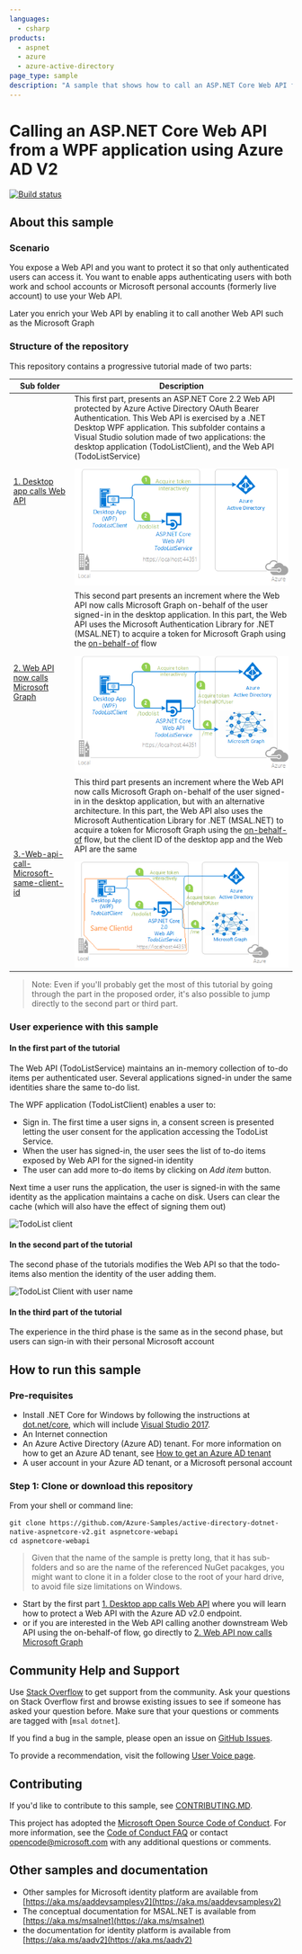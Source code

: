 ```yaml
---
languages:
  - csharp
products:
  - aspnet
  - azure
  - azure-active-directory
page_type: sample
description: "A sample that shows how to call an ASP.NET Core Web API from a WPF application using Azure Active Directory V2."
---
```


# Calling an ASP.NET Core Web API from a WPF application using Azure AD V2

[![Build status](https://identitydivision.visualstudio.com/IDDP/_apis/build/status/AAD%20Samples/.NET%20client%20samples/active-directory-dotnet-native-aspnetcore-v2)](https://identitydivision.visualstudio.com/IDDP/_build/latest?definitionId=516)


## About this sample

### Scenario

You expose a Web API and you want to protect it so that only authenticated users can access it. You want to enable apps authenticating users with both work and school accounts or Microsoft personal accounts (formerly live account) to use your Web API.

Later you enrich your Web API by enabling it to call another Web API such as the Microsoft Graph

### Structure of the repository

This repository contains a progressive tutorial made of two parts:

Sub folder                    | Description
----------------------------- | -----------
[1. Desktop app calls Web API](https://aka.ms/msidentity-aspnetcore-webapi) | This first part, presents an ASP.NET Core 2.2 Web API protected by Azure Active Directory OAuth Bearer Authentication. This Web API is  exercised by a .NET Desktop WPF application. This subfolder contains a Visual Studio solution made of two applications: the desktop application (TodoListClient), and the Web API (TodoListService) </p> ![Topology](1.%20Desktop%20app%20calls%20Web%20API/ReadmeFiles/topology.png)
[2. Web API now calls Microsoft Graph](https://aka.ms/msidentity-aspnetcore-webapi-calls-msgraph)  | This second part presents an increment where the Web API now calls Microsoft Graph on-behalf of the user signed-in in the desktop application. In this part, the Web API uses the Microsoft Authentication Library for .NET (MSAL.NET) to acquire a token for Microsoft Graph using the [on-behalf-of](https://aka.ms/msal-net-on-behalf-of) flow </p>  ![Topology](2.%20Web%20API%20now%20calls%20Microsoft%20Graph/ReadmeFiles/topology.png)
[3.-Web-api-call-Microsoft-same-client-id](3.-Web-api-call-Microsoft-graph-for-personal-accounts)  | This third part presents an increment where the Web API now calls Microsoft Graph on-behalf of the user signed-in in the desktop application, but with an alternative architecture. In this part, the Web API also uses the Microsoft Authentication Library for .NET (MSAL.NET) to acquire a token for Microsoft Graph using the [on-behalf-of](https://aka.ms/msal-net-on-behalf-of) flow, but the client ID of the desktop app and the Web API are the same </p>  ![Topology](3.-Web-api-call-Microsoft-graph-for-personal-accounts/ReadmeFiles/topology.png)

> Note: Even if you'll probably get the most of this tutorial by going through the part in the proposed order, it's also possible to jump directly to the second part or third part.

### User experience with this sample

#### In the first part of the tutorial

The Web API (TodoListService) maintains an in-memory collection of to-do items per authenticated user. Several applications signed-in under the same identities share the same to-do list.

The WPF application (TodoListClient) enables a user to:

- Sign in. The first time a user signs in, a consent screen is presented letting the user consent for the application accessing the TodoList Service.
- When the user has signed-in, the user sees the list of to-do items exposed by Web API for the signed-in identity
- The user can add more to-do items by clicking on *Add item* button.

Next time a user runs the application, the user is signed-in with the same identity as the application maintains a cache on disk. Users can clear the cache (which will also have the effect of signing them out)

<img src="1.%20Desktop%20app%20calls%20Web%20API/ReadmeFiles/todolist-client.png" alt="TodoList client" width="320px" />

#### In the second part of the tutorial

The second phase of the tutorials modifies the Web API so that the todo-items also mention the identity of the user adding them.

<img src="2.%20Web%20API%20now%20calls%20Microsoft%20Graph/ReadmeFiles/todolist-client.png" alt="TodoList Client with user name" width="320" />

#### In the third part of the tutorial

The experience in the third phase is the same as in the second phase, but users can sign-in with their personal Microsoft account

## How to run this sample

### Pre-requisites

- Install .NET Core for Windows by following the instructions at [dot.net/core](https://dot.net/core), which will include [Visual Studio 2017](https://aka.ms/vsdownload).
- An Internet connection
- An Azure Active Directory (Azure AD) tenant. For more information on how to get an Azure AD tenant, see [How to get an Azure AD tenant](https://azure.microsoft.com/en-us/documentation/articles/active-directory-howto-tenant/)
- A user account in your Azure AD tenant, or a Microsoft personal account

### Step 1:  Clone or download this repository

From your shell or command line:

```Shell
git clone https://github.com/Azure-Samples/active-directory-dotnet-native-aspnetcore-v2.git aspnetcore-webapi
cd aspnetcore-webapi
```

> Given that the name of the sample is pretty long, that it has sub-folders and so are the name of the referenced NuGet pacakges, you might want to clone it in a folder close to the root of your hard drive, to avoid file size limitations on Windows.

- Start by the first part [1. Desktop app calls Web API](1.%20Desktop%20app%20calls%20Web%20API) where you will learn how to protect a Web API with the Azure AD v2.0 endpoint.
- or if you are interested in the Web API calling another downstream Web API using the on-behalf-of flow, go directly to [2. Web API now calls Microsoft Graph](2.%20Web%20API%20now%20calls%20Microsoft%20Graph)

## Community Help and Support

Use [Stack Overflow](http://stackoverflow.com/questions/tagged/msal) to get support from the community.
Ask your questions on Stack Overflow first and browse existing issues to see if someone has asked your question before.
Make sure that your questions or comments are tagged with [`msal` `dotnet`].

If you find a bug in the sample, please open an issue on [GitHub Issues](../../issues).

To provide a recommendation, visit the following [User Voice page](https://feedback.azure.com/forums/169401-azure-active-directory).

## Contributing

If you'd like to contribute to this sample, see [CONTRIBUTING.MD](/CONTRIBUTING.md).

This project has adopted the [Microsoft Open Source Code of Conduct](https://opensource.microsoft.com/codeofconduct/). For more information, see the [Code of Conduct FAQ](https://opensource.microsoft.com/codeofconduct/faq/) or contact [opencode@microsoft.com](mailto:opencode@microsoft.com) with any additional questions or comments.

## Other samples and documentation

- Other samples for Microsoft identity platform are available from [https://aka.ms/aaddevsamplesv2](https://aka.ms/aaddevsamplesv2)
- The conceptual documentation for MSAL.NET is available from [https://aka.ms/msalnet](https://aka.ms/msalnet)
- the documentation for identity platform is available from [https://aka.ms/aadv2](https://aka.ms/aadv2)
